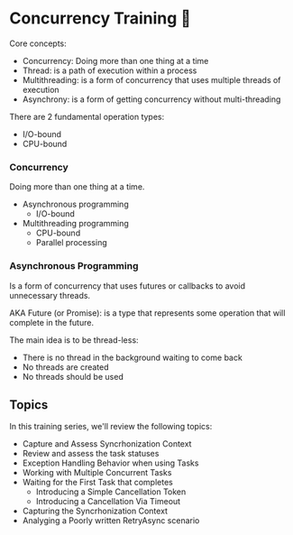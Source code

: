 # Concurrency Training :rocket:

Core concepts:

* Concurrency: Doing more than one thing at a time
* Thread: is a path of execution within a process
* Multithreading: is a form of concurrency that uses multiple threads of execution
* Asynchrony: is a form of getting concurrency without multi-threading

There are 2 fundamental operation types:
- I/O-bound
- CPU-bound 

### Concurrency

Doing more than one thing at a time.

- Asynchronous programming
  - I/O-bound
- Multithreading programming
  - CPU-bound
  - Parallel processing

### Asynchronous Programming

Is a form of concurrency that uses futures or callbacks to avoid unnecessary threads.

AKA Future (or Promise): is a type that represents some operation that will complete in the future.

The main idea is to be thread-less:
- There is no thread in the background waiting to come back
- No threads are created
- No threads should be used

## Topics

In this training series, we'll review the following topics:

- Capture and Assess Syncrhonization Context
- Review and assess the task statuses
- Exception Handling Behavior when using Tasks
- Working with Multiple Concurrent Tasks
- Waiting for the First Task that completes
    - Introducing a Simple Cancellation Token
    - Introducing a Cancellation Via Timeout
- Capturing the Syncrhonization Context
- Analyging a Poorly written RetryAsync scenario
